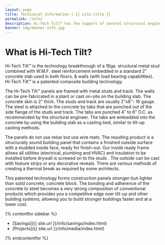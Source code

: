 ```yaml
---
layout: page
title: Techinical Information | {{ site.title }}
permalink: /info/
description: Hi-Tech Tilt™ has the support of several structural engineers who establish the stability and structural integrity of our product. This factor allows for quick approval by building officials throughout.
banner: img/banner-info.jpg
---
```



# What is Hi-Tech Tilt?

Hi-Tech Tilt™ is the technology breakthrough of a 16ga. structural metal stud combined with W.M.F. steel reinforcement embedded in a standard 2″ concrete slab used in both floors, & walls (with load bearing capabilities). Hi-Tech Tilt™ is a patented composite building technology.

The Hi-Tech Tilt™ panels are framed with metal studs and track. The walls can be pre-fabricated in a plant or cast on-site on the building slab. The concrete skin is 2″ thick. The studs and track are usually 2″x6″- 16 gauge. The steel is attached to the concrete by tabs that are punched out of the side flange of the studs and track. The tabs are punched 4″ to 6″ O.C. as recommended by the structural engineer. The tabs are embedded into the concrete by using the building slab as a casting bed, similar to tilt-up casting methods. 

The panels do not use rebar but use wire mats. The resulting product is a structurally sound building panel that contains a finished outside surface with a studded inside face, ready for finish-out. Our inside ready frame allows all utilities (electrical, plumbing and HVAC) and insulation to be installed before drywall is screwed on to the studs . The outside can be cast with feature strips or any decorative reveals. There are various methods of creating a thermal break as required by some architects.

This patented technology forms construction panels stronger-but-lighter than solid concrete, concrete block. The bonding and adherence of the concrete to steel becomes a very strong composition of conventional products which provides you a competitive edge over tilt-up and other building systems, allowing you to build stronger buildings faster and at a lower cost.

{% contentfor sidebar %}

* [Savings]({{ site.url }}/info/savings/index.html)
* [Projects]({{ site.url }}/info/media/index.html)

{% endcontentfor %}